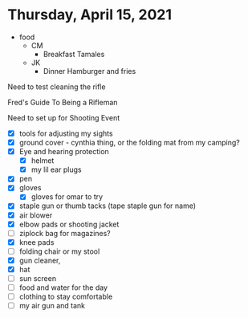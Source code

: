 # Thursday, April 15, 2021

- food
  - CM
    - Breakfast Tamales
  - JK
    - Dinner Hamburger and fries

Need to test cleaning the rifle

Fred's Guide To Being a Rifleman

Need to set up for Shooting Event
- [x] tools for adjusting my sights
- [x] ground cover - cynthia thing, or the folding mat from my camping?
- [x] Eye and hearing protection
  - [x] helmet
  - [x] my lil ear plugs
- [x] pen
- [x] gloves
  - [x] gloves for omar to try
- [x] staple gun or thumb tacks (tape staple gun for name)
- [x] air blower
- [x] elbow pads or shooting jacket
- [ ] ziplock bag for magazines?
- [x] knee pads
- [ ] folding chair or my stool
- [x] gun cleaner, 
- [x] hat
- [ ] sun screen
- [ ] food and water for the day
- [ ] clothing to stay comfortable
- [ ] my air gun and tank